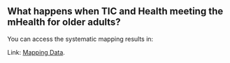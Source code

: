 ## What happens when TIC and Health meeting the mHealth for older adults?

You can access the systematic mapping results in: 

Link: <a href="https://docs.google.com/spreadsheets/d/1F_X8VWKLKvmD-Xx9cucxslWUANtbwzUaZrBf2E59yic/edit?usp=sharing" target="_blank">Mapping Data</a>.
